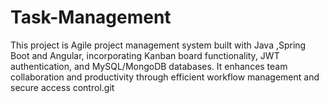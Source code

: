 # Task-Management
This project is Agile project management system built with Java ,Spring Boot and Angular, incorporating Kanban board functionality, JWT authentication, and MySQL/MongoDB databases. It enhances team collaboration and productivity through efficient workflow management and secure access control.git 